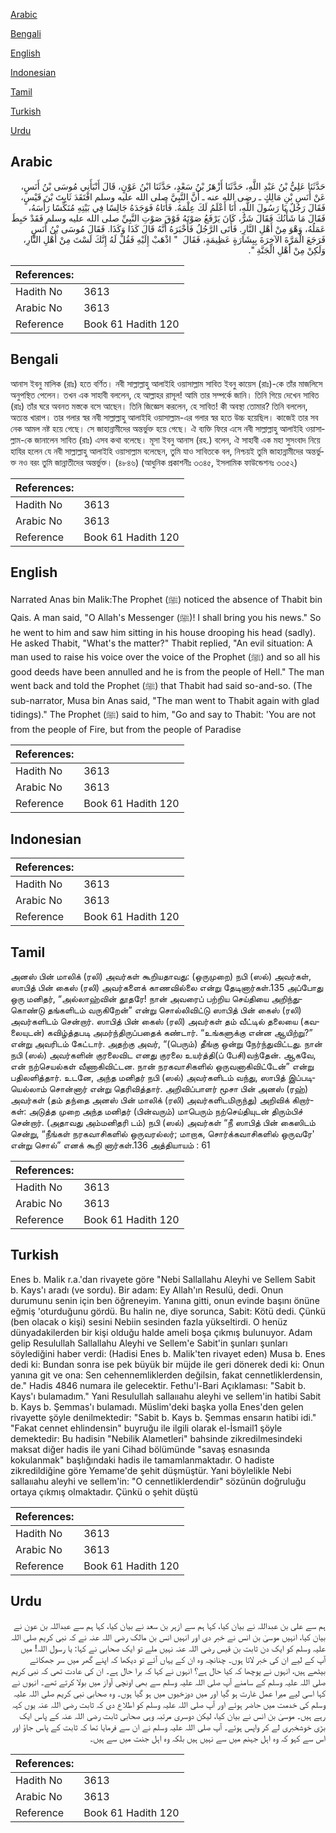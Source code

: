 [Arabic](#arabic)

[Bengali](#bengali)

[English](#english)

[Indonesian](#indonesian)

[Tamil](#tamil)

[Turkish](#turkish)

[Urdu](#urdu)

## Arabic


<div dir="rtl" lang="ar" style={{fontSize:'larger',backgroundColor:'#f8f9fa',padding:20}}>
حَدَّثَنَا عَلِيُّ بْنُ عَبْدِ اللَّهِ، حَدَّثَنَا أَزْهَرُ بْنُ سَعْدٍ، حَدَّثَنَا ابْنُ عَوْنٍ، قَالَ أَنْبَأَنِي مُوسَى بْنُ أَنَسٍ، عَنْ أَنَسِ بْنِ مَالِكٍ ـ رضى الله عنه ـ أَنَّ النَّبِيَّ صلى الله عليه وسلم افْتَقَدَ ثَابِتَ بْنَ قَيْسٍ، فَقَالَ رَجُلٌ يَا رَسُولَ اللَّهِ، أَنَا أَعْلَمُ لَكَ عِلْمَهُ‏.‏ فَأَتَاهُ فَوَجَدَهُ جَالِسًا فِي بَيْتِهِ مُنَكِّسًا رَأْسَهُ، فَقَالَ مَا شَأْنُكَ فَقَالَ شَرٌّ، كَانَ يَرْفَعُ صَوْتَهُ فَوْقَ صَوْتِ النَّبِيِّ صلى الله عليه وسلم فَقَدْ حَبِطَ عَمَلُهُ، وَهْوَ مِنْ أَهْلِ النَّارِ‏.‏ فَأَتَى الرَّجُلُ فَأَخْبَرَهُ أَنَّهُ قَالَ كَذَا وَكَذَا‏.‏ فَقَالَ مُوسَى بْنُ أَنَسٍ فَرَجَعَ الْمَرَّةَ الآخِرَةَ بِبِشَارَةٍ عَظِيمَةٍ، فَقَالَ ‏ "‏ اذْهَبْ إِلَيْهِ فَقُلْ لَهُ إِنَّكَ لَسْتَ مِنْ أَهْلِ النَّارِ، وَلَكِنْ مِنْ أَهْلِ الْجَنَّةِ ‏"‏‏.‏
</div>
<div style={{backgroundColor:'#f8f9fa',padding:20, marginBottom: 10}}><table> <thead> <tr> <th>References:</th> <th></th> </tr> </thead> <tbody><tr><td>Hadith No</td><td>3613</td></tr><tr><td>Arabic No</td><td>3613</td></tr><tr><td>Reference</td><td>Book 61 Hadith 120</td></tr></tbody></table></div>

## Bengali


<div dir="ltr" lang="bn" style={{fontSize:'larger',backgroundColor:'#f8f9fa',padding:20}}>
আনাস ইবনু মালিক (রাঃ) হতে বর্ণিত। নবী সাল্লাল্লাহু আলাইহি ওয়াসাল্লাম সাবিত ইবনু কায়েস (রাঃ)-কে তাঁর মাজলিসে অনুপস্থিত পেলেন। তখন এক সাহাবী বললেন, হে আল্লাহর রাসূল! আমি তার সম্পর্কে জানি। তিনি গিয়ে দেখেন সাবিত (রাঃ) তাঁর ঘরে অবনত মস্তকে বসে আছেন। তিনি জিজ্ঞেস করলেন, হে সাবিত! কী অবস্থা তোমার? তিনি বললেন, অত্যন্ত খারাপ। তার গলার স্বর নবী সাল্লাল্লাহু আলাইহি ওয়াসাল্লাম-এর গলার স্বর হতে উচ্চ হয়েছিল। কাজেই তার সব নেক আমল নষ্ট হয়ে গেছে। সে জাহান্নামীদের অন্তর্ভুক্ত হয়ে গেছে। ঐ ব্যক্তি ফিরে এসে নবী সাল্লাল্লাহু আলাইহি ওয়াসাল্লাম-কে জানালেন সাবিত (রাঃ) এসব কথা বলেছে। মূসা ইবনু আনাস (রহ.) বলেন, ঐ সাহাবী এক মহা সুসংবাদ নিয়ে হাযির হলেন যে নবী সাল্লাল্লাহু আলাইহি ওয়াসাল্লাম বলেছেন, তুমি যাও সাবিতকে বল, নিশ্চয়ই তুমি জাহান্নামীদের অন্তর্ভুক্ত নও বরং তুমি জান্নাতীদের অন্তর্ভুক্ত। (৪৮৪৬) (আধুনিক প্রকাশনীঃ ৩৩৪৫, ইসলামিক ফাউন্ডেশনঃ ৩৩৫২)
</div>
<div style={{backgroundColor:'#f8f9fa',padding:20, marginBottom: 10}}><table> <thead> <tr> <th>References:</th> <th></th> </tr> </thead> <tbody><tr><td>Hadith No</td><td>3613</td></tr><tr><td>Arabic No</td><td>3613</td></tr><tr><td>Reference</td><td>Book 61 Hadith 120</td></tr></tbody></table></div>

## English


<div dir="ltr" lang="en" style={{fontSize:'larger',backgroundColor:'#f8f9fa',padding:20}}>
Narrated Anas bin Malik:The Prophet (ﷺ) noticed the absence of Thabit bin Qais. A man said, "O Allah's Messenger (ﷺ)! I shall bring you his news." So he went to him and saw him sitting in his house drooping his head (sadly). He asked Thabit, "What's the matter?" Thabit replied, "An evil situation: A man used to raise his voice over the voice of the Prophet (ﷺ) and so all his good deeds have been annulled and he is from the people of Hell." The man went back and told the Prophet (ﷺ) that Thabit had said so-and-so. (The sub-narrator, Musa bin Anas said, "The man went to Thabit again with glad tidings)." The Prophet (ﷺ) said to him, "Go and say to Thabit: 'You are not from the people of Fire, but from the people of Paradise
</div>
<div style={{backgroundColor:'#f8f9fa',padding:20, marginBottom: 10}}><table> <thead> <tr> <th>References:</th> <th></th> </tr> </thead> <tbody><tr><td>Hadith No</td><td>3613</td></tr><tr><td>Arabic No</td><td>3613</td></tr><tr><td>Reference</td><td>Book 61 Hadith 120</td></tr></tbody></table></div>

## Indonesian


<div dir="ltr" lang="id" style={{fontSize:'larger',backgroundColor:'#f8f9fa',padding:20}}>

</div>
<div style={{backgroundColor:'#f8f9fa',padding:20, marginBottom: 10}}><table> <thead> <tr> <th>References:</th> <th></th> </tr> </thead> <tbody><tr><td>Hadith No</td><td>3613</td></tr><tr><td>Arabic No</td><td>3613</td></tr><tr><td>Reference</td><td>Book 61 Hadith 120</td></tr></tbody></table></div>

## Tamil


<div dir="ltr" lang="ta" style={{fontSize:'larger',backgroundColor:'#f8f9fa',padding:20}}>
அனஸ் பின் மாலிக் (ரலி) அவர்கள் கூறியதாவது: (ஒருமுறை) நபி (ஸல்) அவர்கள், ஸாபித் பின் கைஸ் (ரலி) அவர்களைக் காணவில்லை என்று தேடினார்கள்.135 அப்போது ஒரு மனிதர், “அல்லாஹ்வின் தூதரே! நான் அவரைப் பற்றிய செய்தியை அறிந்துகொண்டு தங்களிடம் வருகிறேன்” என்று சொல்லிவிட்டு ஸாபித் பின் கைஸ் (ரலி) அவர்களிடம் சென்றார். ஸாபித் பின் கைஸ் (ரலி) அவர்கள் தம் வீட்டில் தலையை (கவலையுடன்) கவிழ்த்தபடி அமர்ந்திருப்பதைக் கண்டார். “உங்களுக்கு என்ன ஆயிற்று?” என்று அவரிடம் கேட்டார். அதற்கு அவர், “(பெரும்) தீங்கு ஒன்று நேர்ந்துவிட்டது. நான் நபி (ஸல்) அவர்களின் குரலைவிட எனது குரலை உயர்த்தி(ப் பேசி)வந்தேன். ஆகவே, என் நற்செயல்கள் வீணாகிவிட்டன. நான் நரகவாசிகளில் ஒருவனாகிவிட்டேன்” என்று பதிலளித்தார். உடனே, அந்த மனிதர் நபி (ஸல்) அவர்களிடம் வந்து, ஸாபித் இப்படியெல்லாம் சொன்னார் என்று தெரிவித்தார். அறிவிப்பாளர் மூசா பின் அனஸ் (ரஹ்) அவர்கள் (தம் தந்தை அனஸ் பின் மாலிக் (ரலி) அவர்களிடமிருந்து) அறிவிக் கிறார்கள்: அடுத்த முறை அந்த மனிதர் (பின்வரும்) மாபெரும் நற்செய்தியுடன் திரும்பிச் சென்றார். (அதாவது அம்மனிதரி டம்) நபி (ஸல்) அவர்கள் “நீ ஸாபித் பின் கைஸிடம் சென்று, “நீங்கள் நரகவாசிகளில் ஒருவரல்லர்; மாறாக, சொர்க்கவாசிகளில் ஒருவரே' என்று சொல்” எனக் கூறி னார்கள்.136 அத்தியாயம் : 61
</div>
<div style={{backgroundColor:'#f8f9fa',padding:20, marginBottom: 10}}><table> <thead> <tr> <th>References:</th> <th></th> </tr> </thead> <tbody><tr><td>Hadith No</td><td>3613</td></tr><tr><td>Arabic No</td><td>3613</td></tr><tr><td>Reference</td><td>Book 61 Hadith 120</td></tr></tbody></table></div>

## Turkish


<div dir="ltr" lang="tr" style={{fontSize:'larger',backgroundColor:'#f8f9fa',padding:20}}>
Enes b. Malik r.a.'dan rivayete göre "Nebi Sallallahu Aleyhi ve Sellem Sabit b. Kays'ı aradı (ve sordu). Bir adam: Ey Allah'ın Resulü, dedi. Onun durumunu senin için ben öğreneyim. Yanına gitti, onun evinde başını önüne eğmiş 'oturduğunu gördü. Bu halin ne, diye sorunca, Sabit: Kötü dedi. Çünkü (ben olacak o kişi) sesini Nebiin sesinden fazla yükseltirdi. O henüz dünyadakilerden bir kişi olduğu halde ameli boşa çıkmış bulunuyor. Adam gelip Resulullah Sallallahu Aleyhi ve Sellem'e Sabit'in şunları şunları söylediğini haber verdi: (Hadisi Enes b. Malik'ten rivayet eden) Musa b. Enes dedi ki: Bundan sonra ise pek büyük bir müjde ile geri dönerek dedi ki: Onun yanına git ve ona: Sen cehennemliklerden değilsin, fakat cennetliklerdensin, de." Hadis 4846 numara ile gelecektir. Fethu'l-Bari Açıklaması: "Sabit b. Kays'ı bulamadım." Yani Resulullah sallaııahu aleyhi ve sellem'in hatibi Sabit b. Kays b. Şemmas'ı bulamadı. Müslim'deki başka yolla Enes'den gelen rivayette şöyle denilmektedir: "Sabit b. Kays b. Şemmas ensarın hatibi idi." "Fakat cennet ehlindensin" buyruğu ile ilgili olarak el-İsmail1 şöyle demektedir: Bu hadisin "Nebilik Alametleri" bahsinde zikredilmesindeki maksat diğer hadis ile yani Cihad bölümünde "savaş esnasında kokulanmak" başlığındaki hadis ile tamamlanmaktadır. O hadiste zikredildiğine göre Yemame'de şehit düşmüştür. Yani böylelikle Nebi sallaııahu aleyhi ve sellem'in: "O cennetliklerdendir" sözünün doğruluğu ortaya çıkmış olmaktadır. Çünkü o şehit düştü
</div>
<div style={{backgroundColor:'#f8f9fa',padding:20, marginBottom: 10}}><table> <thead> <tr> <th>References:</th> <th></th> </tr> </thead> <tbody><tr><td>Hadith No</td><td>3613</td></tr><tr><td>Arabic No</td><td>3613</td></tr><tr><td>Reference</td><td>Book 61 Hadith 120</td></tr></tbody></table></div>

## Urdu


<div dir="rtl" lang="ur" style={{fontSize:'larger',backgroundColor:'#f8f9fa',padding:20}}>
ہم سے علی بن عبداللہ نے بیان کیا، کہا ہم سے ازہر بن سعد نے بیان کیا، کہا ہم سے عبداللہ بن عون نے بیان کیا، انہیں موسیٰ بن انس نے خبر دی اور انہیں انس بن مالک رضی اللہ عنہ نے کہ نبی کریم صلی اللہ علیہ وسلم کو ایک دن ثابت بن قیس رضی اللہ عنہ نہیں ملے تو ایک صحابی نے کہا: یا رسول اللہ! میں آپ کے لیے ان کی خبر لاتا ہوں۔ چنانچہ وہ ان کے یہاں آئے تو دیکھا کہ اپنے گھر میں سر جھکائے بیٹھے ہیں، انہوں نے پوچھا کہ کیا حال ہے؟ انہوں نے کہا کہ برا حال ہے۔ ان کی عادت تھی کہ نبی کریم صلی اللہ علیہ وسلم کے سامنے آپ صلی اللہ علیہ وسلم سے بھی اونچی آواز میں بولا کرتے تھے۔ انہوں نے کہا اسی لیے میرا عمل غارت ہو گیا اور میں دوزخیوں میں ہو گیا ہوں۔ وہ صحابی نبی کریم صلی اللہ علیہ وسلم کی خدمت میں حاضر ہوئے اور آپ صلی اللہ علیہ وسلم کو اطلاع دی کہ ثابت رضی اللہ عنہ یوں کہہ رہے ہیں۔ موسیٰ بن انس نے بیان کیا، لیکن دوسری مرتبہ وہی صحابی ثابت رضی اللہ عنہ کے پاس ایک بڑی خوشخبری لے کر واپس ہوئے۔ آپ صلی اللہ علیہ وسلم نے ان سے فرمایا تھا کہ ثابت کے پاس جاؤ اور اس سے کہو کہ وہ اہل جہنم میں سے نہیں ہیں بلکہ وہ اہل جنت میں سے ہیں۔
</div>
<div style={{backgroundColor:'#f8f9fa',padding:20, marginBottom: 10}}><table> <thead> <tr> <th>References:</th> <th></th> </tr> </thead> <tbody><tr><td>Hadith No</td><td>3613</td></tr><tr><td>Arabic No</td><td>3613</td></tr><tr><td>Reference</td><td>Book 61 Hadith 120</td></tr></tbody></table></div>